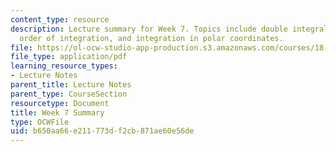 ```yaml
---
content_type: resource
description: Lecture summary for Week 7. Topics include double integrals, exchanging
  order of integration, and integration in polar coordinates.
file: https://ol-ocw-studio-app-production.s3.amazonaws.com/courses/18-02-multivariable-calculus-fall-2007/b650aa66e211773df2cb871ae60e56de_lec_week7.pdf
file_type: application/pdf
learning_resource_types:
- Lecture Notes
parent_title: Lecture Notes
parent_type: CourseSection
resourcetype: Document
title: Week 7 Summary
type: OCWFile
uid: b650aa66-e211-773d-f2cb-871ae60e56de
---
```


